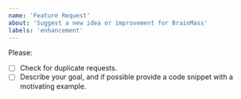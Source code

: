 ```yaml
---
name: 'Feature Request'
about: 'Suggest a new idea or improvement for BrainMass'
labels: 'enhancement'
---
```


Please:

- [ ] Check for duplicate requests.
- [ ] Describe your goal, and if possible provide a code snippet with a motivating example.
